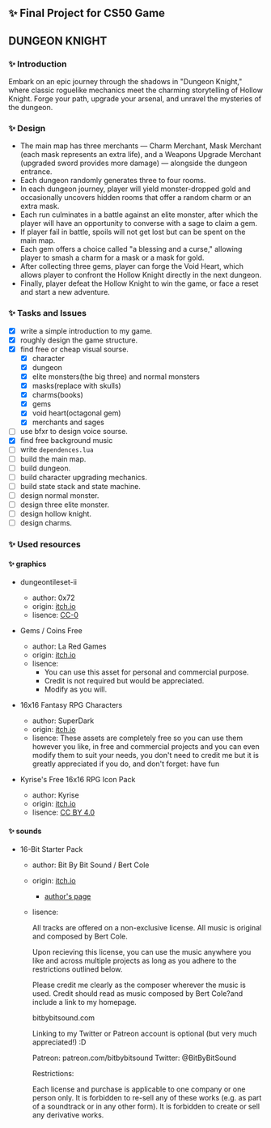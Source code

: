 ## ✨ Final Project for CS50 Game

## **DUNGEON KNIGHT**

### ✨ Introduction
Embark on an epic journey through the shadows in "Dungeon Knight," where classic roguelike mechanics meet the charming storytelling of Hollow Knight. Forge your path, upgrade your arsenal, and unravel the mysteries of the dungeon.

### ✨ Design
- The main map has three merchants — Charm Merchant, Mask Merchant (each mask represents an extra life), and a Weapons Upgrade Merchant (upgraded sword provides more damage) — alongside the dungeon entrance. 
- Each dungeon randomly generates three to four rooms. 
- In each dungeon journey, player will yield monster-dropped gold and occasionally uncovers hidden rooms that offer a random charm or an extra mask. 
- Each run culminates in a battle against an elite monster, after which the player will have an opportunity to converse with a sage to claim a gem. 
- If player fail in battle, spoils will not get lost but can be spent on the main map. 
- Each gem offers a choice called "a blessing and a curse," allowing player to smash a charm for a mask or a mask for gold. 
- After collecting three gems, player can forge the Void Heart, which allows player to confront the Hollow Knight directly in the next dungeon.
- Finally, player defeat the Hollow Knight to win the game, or face a reset and start a new adventure.

### ✨ Tasks and Issues
- [x] write a simple introduction to my game.
- [x] roughly design the game structure.
- [x] find free or cheap visual sourse.
    - [x] character
    - [x] dungeon
    - [x] elite monsters(the big three) and normal monsters
    - [x] masks(replace with skulls)
    - [x] charms(books)
    - [x] gems
    - [x] void heart(octagonal gem)
    - [x] merchants and sages
- [ ] use bfxr to design voice sourse.
- [x] find free background music
- [ ] write `dependences.lua`
- [ ] build the main map.
- [ ] build dungeon.
- [ ] build character upgrading mechanics.
- [ ] build state stack and state machine.
- [ ] design normal monster.
- [ ] design three elite monster.
- [ ] design hollow knight.
- [ ] design charms.

### ✨ Used resources
#### ✨ graphics
- dungeontileset-ii
    - author: 0x72
    - origin: [itch.io](https://0x72.itch.io/dungeontileset-ii)
    - lisence: [CC-0](https://www.tldrlegal.com/license/creative-commons-cc0-1-0-universal)

- Gems / Coins Free
    - author: La Red Games
    - origin: [itch.io](https://laredgames.itch.io/gems-coins-free)
    - lisence: 
        - You can use this asset for personal and commercial purpose.
        - Credit is not required but would be appreciated. 
        - Modify as you will.

- 16x16 Fantasy RPG Characters
    - author: SuperDark
    - origin: [itch.io](https://superdark.itch.io/16x16-free-npc-pack)
    - lisence: These assets are completely free so you can use them however you like, in free and commercial projects and you can even modify them to suit your needs, you don't need to credit me but it is greatly appreciated if you do, and don't forget: have fun

- Kyrise's Free 16x16 RPG Icon Pack
    - author: Kyrise
    - origin: [itch.io](https://kyrise.itch.io/kyrises-free-16x16-rpg-icon-pack)
    - lisence: [CC BY 4.0](https://creativecommons.org/licenses/by/4.0/)

#### ✨ sounds
- 16-Bit Starter Pack
    - author: Bit By Bit Sound / Bert Cole
    - origin: [itch.io](https://bit-by-bit-sound.itch.io/16-bit-starter-pack)
        - [author's page](bitbybitsound.com)
    - lisence:

        All tracks are offered on a non-exclusive license. All music is original and composed by Bert Cole.

        Upon recieving this license, you can use the music anywhere you like and across multiple projects as long as you adhere to the restrictions outlined below.

        Please credit me clearly as the composer wherever the music is used. Credit should read as music composed by Bert Cole?and include a link to my homepage. 

        bitbybitsound.com

        Linking to my Twitter or Patreon account is optional (but very much appreciated!) :D  

        Patreon: patreon.com/bitbybitsound
        Twitter: @BitByBitSound

        Restrictions:

        Each license and purchase is applicable to one company or one person only. It is forbidden to re-sell any of these works (e.g. as part of a soundtrack or in any other form). 
        It is forbidden to create or sell any derivative works.

